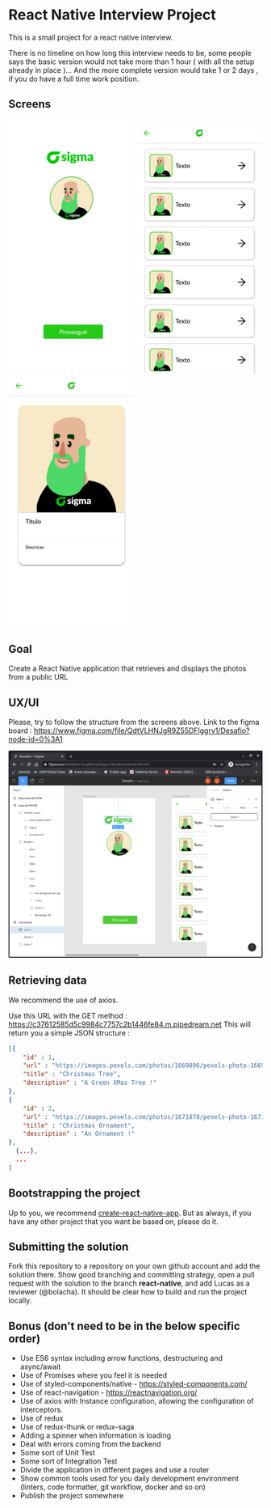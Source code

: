 # React Native Interview Project
This is a small project for a react native interview.

There is no timeline on how long this interview needs to be, some people says the basic version would not take more than 1 hour ( with all the setup already in place )... And the more complete version would take 1 or 2 days , if you do have a full time work position.

## Screens

<p style="justify-content: space-around;">
  <img src="https://github.com/SigmaCash/interview/blob/react-native/Tela%20Inicial.png?raw=true" width="250"/>
  <img src="https://github.com/SigmaCash/interview/blob/react-native/Lista%20de%20FOTOS.png?raw=true" width="250"/>
  <img src="https://github.com/SigmaCash/interview/blob/react-native/Descricao%20da%20FOTO.png?raw=true" width="250"/>
</p>

## Goal
Create a React Native application that retrieves and displays the photos from a public URL

## UX/UI
Please, try to follow the structure from the screens above.
Link to the figma board : https://www.figma.com/file/QdtVLHNJgR9Z55DFlggrv1/Desafio?node-id=0%3A1


<p style="justify-content: space-around;">
  <img src="https://github.com/SigmaCash/interview/blob/react-native/Screenshot%20from%202020-11-16%2023-05-07.png?raw=true"/>
</p>

## Retrieving data
We recommend the use of axios.

Use this URL with the GET method : https://c37612585d5c9984c7757c2b1446fe84.m.pipedream.net
This will return you a simple JSON structure : 

```json
[{
    "id" : 1,
    "url" : "https://images.pexels.com/photos/1669096/pexels-photo-1669096.jpeg?auto=compress&cs=tinysrgb&dpr=3&h=750&w=1260",
    "title" : "Christmas Tree",
    "description" : "A Green XMas Tree !"
},
{
    "id" : 2,
    "url" : "https://images.pexels.com/photos/1671878/pexels-photo-1671878.jpeg?auto=compress&cs=tinysrgb&dpr=2&h=750&w=1260",
    "title" : "Christmas Ornament",
    "description" : "An Ornament !"
},
  {...},
  ...
]

```

## Bootstrapping the project
Up to you, we recommend [create-react-native-app](https://github.com/expo/create-react-native-app).
But as always, if you have any other project that you want be based on, please do it.

## Submitting the solution
Fork this repository to a repository on your own github account and add the solution there. Show good branching and committing strategy, open a pull request with the solution to the branch **react-native**, and add Lucas as a reviewer (@bolacha).  It should be clear how to build and run the project locally.

## Bonus (don't need to be in the below specific order)

* Use ES6 syntax including arrow functions, destructuring and async/await
* Use of Promises where you feel it is needed
* Use of styled-components/native - https://styled-components.com/
* Use of react-navigation - https://reactnavigation.org/
* Use of axios with Instance configuration, allowing the configuration of interceptors.
* Use of redux
* Use of redux-thunk or redux-saga
* Adding a spinner when information is loading
* Deal with errors coming from the backend
* Some sort of Unit Test
* Some sort of Integration Test
* Divide the application in different pages and use a router
* Show common tools used for you daily development environment (linters, code formatter, git workflow, docker and so on)
* Publish the project somewhere

